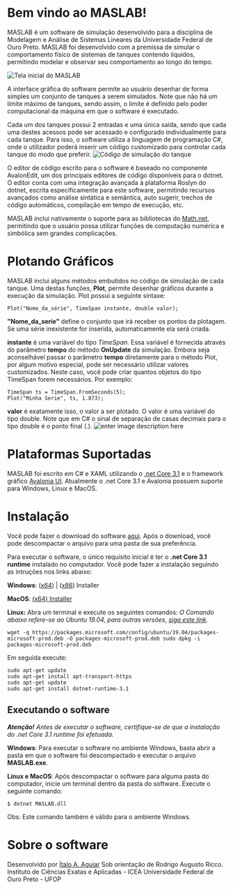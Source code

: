 # Bem vindo ao MASLAB!

MASLAB é um software de simulação desenvolvido para a disciplina de Modelagem e Análise de Sistemas Lineares da Universidade Federal de Ouro Preto. MASLAB foi desenvolvido com a premissa de simular o comportamento físico de sistemas de tanques contendo líquidos, permitindo modelar e observar seu comportamento ao longo do tempo.

![Tela inicial do MASLAB](https://1.bp.blogspot.com/-7o_Xp4GqpBE/XlZq090ImZI/AAAAAAAAChs/A9Js2rSCUxMISmHCUtbDQx0W7SjpY9JVgCLcBGAsYHQ/s1600/maslab.png)

A interface gráfica do software permite ao usuário desenhar de forma simples um conjunto de tanques a serem simulados. Note que não há um limite máximo de tanques, sendo assim, o limite é definido pelo poder computacional da máquina em que o software é executado.

Cada um dos tanques possui 2 entradas e uma única saída, sendo que cada uma destes acessos pode ser acessado e configurado individualmente para cada tanque. Para isso, o software utiliza a linguagem de programação C#, onde o utilizador poderá inserir um código customizado para controlar cada tanque do modo que preferir.
![Código de simulação do tanque](https://1.bp.blogspot.com/-I0tJrn3Nz74/XlZtT7CJWaI/AAAAAAAACh4/yuDJ0gJPNdEbxl6NYqwL6SAotJxzw8sFACLcBGAsYHQ/s1600/maslab2.png)

O editor de código escrito para o software é baseado no componente AvalonEdit, um dos principais editores de código disponíveis para o dotnet. O editor conta com uma integração avançada à plataforma Roslyn do dotnet, escrita especificamente para este software, permitindo recursos avançados como análise sintática e semântica, auto sugerir, trechos de código automáticos, compilação em tempo de execução, etc.

MASLAB inclui nativamente o suporte para as bibliotecas do [Math.net](https://www.mathdotnet.com/), permitindo que o usuário possa utilizar funções de computação numérica e simbólica sem grandes complicações.

# Plotando Gráficos
MASLAB inclui alguns métodos embutidos no código de simulação de cada tanque. Uma destas funções, **Plot**, permite desenhar gráficos durante a execução da simulação. Plot possui a seguinte sintaxe:

    Plot("Nome_da_série", TimeSpan instante, double valor);
  
**"Nome_da_serie"** define o conjunto que irá receber os pontos da plotagem. Se uma série inexistente for inserida, automaticamente ela será criada.

**instante** é uma variável do tipo *TimeSpan*. Essa variável é fornecida através do parâmetro **tempo** do método **OnUpdate** da simulação. Embora seja aconselhável passar o parâmetro **tempo** diretamente para o método Plot, por algum motivo especial, pode ser necessário utilizar valores customizados. Neste caso, você pode criar quantos objetos do tipo TimeSpan forem necessários. Por exemplo:

    TimeSpan ts = TimeSpan.FromSeconds(5);
    Plot("Minha Serie", ts, 1.873);


**valor** é exatamente isso, o valor a ser plotado. O valor é uma variável do tipo double. Note que em C# o sinal de separação de casas decimais para o tipo double é o ponto final (.).
![enter image description here](https://1.bp.blogspot.com/-bPVanQT06jY/XlZ5I0ldAHI/AAAAAAAACiE/rTkQwa4CsUk-NO6E2gIe86QiGn60QIlAgCLcBGAsYHQ/s1600/maslab3.png)

# Plataformas Suportadas

MASLAB foi escrito em C# e XAML utilizando o [.net Core 3.1](https://dotnet.microsoft.com/download/dotnet-core/current/runtime) e o framework gráfico [Avalonia UI](https://avaloniaui.net/).  Atualmente o .net Core 3.1 e Avalonia possuem suporte para Windows, Linux e MacOS.

# Instalação
Você pode fazer o download do software [aqui](https://github.com/italoaguiar/MASLAB/raw/master/bin/source.zip). Após o download, você pode descompactar o arquivo para uma pasta de sua preferência.

Para executar o software, o único requisito inicial é ter o **.net Core 3.1 runtime** instalado no computador. Você pode fazer a instalação seguindo as intruções nos links abaixo:

**Windows**: ([x64](https://dotnet.microsoft.com/download/dotnet-core/thank-you/runtime-desktop-3.1.2-windows-x64-installer)) | ([x86](https://dotnet.microsoft.com/download/dotnet-core/thank-you/runtime-desktop-3.1.2-windows-x86-installer)) Installer

**MacOS**: [(x64) Installer](https://dotnet.microsoft.com/download/dotnet-core/thank-you/runtime-3.1.2-macos-x64-installer)

**Linux:** Abra um terminal e execute os seguintes comandos:
*O Comando abaixo refere-se ao Ubuntu 19.04, para outras versões, [siga este link](https://docs.microsoft.com/pt-br/dotnet/core/install/linux-package-manager-fedora31).*

    wget -q https://packages.microsoft.com/config/ubuntu/19.04/packages-microsoft-prod.deb -O packages-microsoft-prod.deb sudo dpkg -i packages-microsoft-prod.deb

Em seguida execute:

    sudo apt-get update 
    sudo apt-get install apt-transport-https 
    sudo apt-get update 
    sudo apt-get install dotnet-runtime-3.1



## Executando o software
***Atenção!** Antes de executar o software, certifique-se de que a instalação do .net Core 3.1 runtime foi efetuada.*

**Windows**:  Para executar o software no ambiente Windows, basta abrir a pasta em que o software foi descompactado e executar o arquivo **MASLAB.exe**.

**Linux e MacOS**: Após descompactar o software para alguma pasta do computador, inicie um terminal dentro da pasta do software. Execute o seguinte comando:

    $ dotnet MASLAB.dll

Obs: Este comando também é válido para o ambiente Windows.

# Sobre o software
Desenvolvido por [Ítalo A. Aguiar](https://github.com/italoaguiar/)
Sob orientação de Rodrigo Augusto Ricco.
Instituto de Ciências Exatas e Aplicadas - ICEA
Universidade Federal de Ouro Preto - UFOP